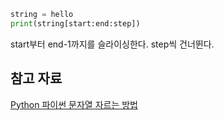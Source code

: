 ```python
string = hello
print(string[start:end:step])
```

start부터 end-1까지를 슬라이싱한다. step씩 건너뛴다.

## 참고 자료

[Python 파이썬 문자열 자르는 방법](https://www.freecodecamp.org/korean/news/how-to-substring-a-string-in-python/)